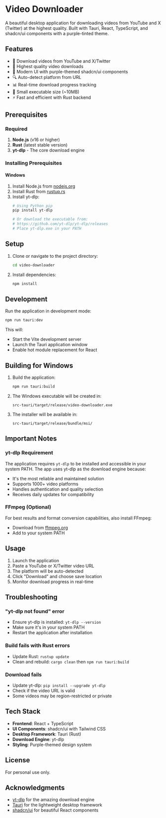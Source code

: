 # Video Downloader

A beautiful desktop application for downloading videos from YouTube and X (Twitter) at the highest quality. Built with Tauri, React, TypeScript, and shadcn/ui components with a purple-tinted theme.

## Features

- 🎥 Download videos from YouTube and X/Twitter
- 🚀 Highest quality video downloads
- 🎨 Modern UI with purple-themed shadcn/ui components
- 🔍 Auto-detect platform from URL
- 📊 Real-time download progress tracking
- 💾 Small executable size (~10MB)
- ⚡ Fast and efficient with Rust backend

## Prerequisites

### Required

1. **Node.js** (v16 or higher)
2. **Rust** (latest stable version)
3. **yt-dlp** - The core download engine

### Installing Prerequisites

#### Windows

1. Install Node.js from [nodejs.org](https://nodejs.org/)
2. Install Rust from [rustup.rs](https://rustup.rs/)
3. Install yt-dlp:
   ```powershell
   # Using Python pip
   pip install yt-dlp
   
   # Or download the executable from:
   # https://github.com/yt-dlp/yt-dlp/releases
   # Place yt-dlp.exe in your PATH
   ```

## Setup

1. Clone or navigate to the project directory:
   ```bash
   cd video-downloader
   ```

2. Install dependencies:
   ```bash
   npm install
   ```

## Development

Run the application in development mode:

```bash
npm run tauri:dev
```

This will:
- Start the Vite development server
- Launch the Tauri application window
- Enable hot module replacement for React

## Building for Windows

1. Build the application:
   ```bash
   npm run tauri:build
   ```

2. The Windows executable will be created in:
   ```
   src-tauri/target/release/video-downloader.exe
   ```

3. The installer will be available in:
   ```
   src-tauri/target/release/bundle/msi/
   ```

## Important Notes

### yt-dlp Requirement

The application requires `yt-dlp` to be installed and accessible in your system PATH. The app uses yt-dlp as the download engine because:
- It's the most reliable and maintained solution
- Supports 1000+ video platforms
- Handles authentication and quality selection
- Receives daily updates for compatibility

### FFmpeg (Optional)

For best results and format conversion capabilities, also install FFmpeg:
- Download from [ffmpeg.org](https://ffmpeg.org/download.html)
- Add to your system PATH

## Usage

1. Launch the application
2. Paste a YouTube or X/Twitter video URL
3. The platform will be auto-detected
4. Click "Download" and choose save location
5. Monitor download progress in real-time

## Troubleshooting

### "yt-dlp not found" error
- Ensure yt-dlp is installed: `yt-dlp --version`
- Make sure it's in your system PATH
- Restart the application after installation

### Build fails with Rust errors
- Update Rust: `rustup update`
- Clean and rebuild: `cargo clean` then `npm run tauri:build`

### Download fails
- Update yt-dlp: `pip install --upgrade yt-dlp`
- Check if the video URL is valid
- Some videos may be region-restricted or private

## Tech Stack

- **Frontend**: React + TypeScript
- **UI Components**: shadcn/ui with Tailwind CSS
- **Desktop Framework**: Tauri (Rust)
- **Download Engine**: yt-dlp
- **Styling**: Purple-themed design system

## License

For personal use only.

## Acknowledgments

- [yt-dlp](https://github.com/yt-dlp/yt-dlp) for the amazing download engine
- [Tauri](https://tauri.app) for the lightweight desktop framework
- [shadcn/ui](https://ui.shadcn.com) for beautiful React components